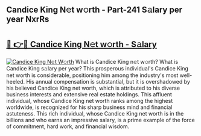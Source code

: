 ## Candice King N𝚎t w𝚘rth - Part-241 S𝚊lary per year NxrRs

# <h2><a href="http://gc1raj.nevu.top/?p=Candice+King">🔗 👉🔴 Candice King N𝚎t w𝚘rth - S𝚊lary</a></h2>

[![Candice King N𝚎t W𝚘rth](https://i.imgur.com/Oavwk0R.jpeg)](http://gc1raj.nevu.top/?p=Candice+King)
What is Candice King n𝚎t w𝚘rth? What is Candice King s𝚊lary per year?
This prosperous individual's Candice King net worth is considerable, positioning him among the industry's most well-heeled. His annual compensation is substantial, but it is overshadowed by his believed Candice King net worth, which is attributed to his diverse business interests and extensive real estate holdings. This affluent individual, whose Candice King net worth ranks among the highest worldwide, is recognized for his sharp business mind and financial astuteness. This rich individual, whose Candice King net worth is in the billions and who earns an impressive salary, is a prime example of the force of commitment, hard work, and financial wisdom.
